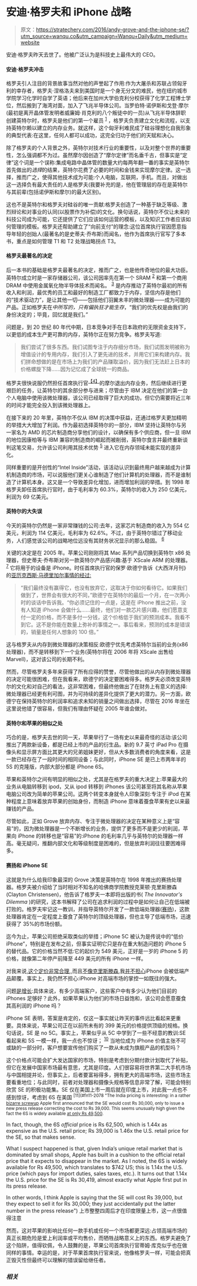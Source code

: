 # 安迪·格罗夫和 iPhone 战略

> 原文：<https://stratechery.com/2016/andy-grove-and-the-iphone-se/?utm_source=wanqu.co&utm_campaign=Wanqu+Daily&utm_medium=website>

安迪·格罗夫昨天去世了。他被广泛认为是科技史上最伟大的 CEO。

#### 安迪·格罗夫冲击

格罗夫引人注目的背景故事当然对他的声誉起了作用:作为大屠杀和苏联占领匈牙利的幸存者，格罗夫·涅格洛夫来到美国时是一个身无分文的难民，他在纽约城市学院学习化学时自学了英语；他后来在加州大学伯克利分校获得了化学工程博士学位，然后搬到了海湾对面，加入了飞兆半导体公司。当罗伯特·诺伊斯和戈登·摩尔(最初是离开晶体管发明者威廉姆·肖克利的八个叛徒中的一员)从飞兆半导体辞职创建英特尔时，格罗夫是他们的第一个雇员 <sup id="rf1-2078">[1](#fn1-2078 "Due to an administrative error Grove was given employee number 4 instead of 3 which reportedly rankled Grove for years, not unlike Steve Jobs’ irritation at being employee number 2 behind Steve Wozniak")</sup> ，格罗夫负责建立文化和流程，以支持英特尔赖以建立的内存业务。就这样，这个匈牙利难民成了硅谷理想化自我形象的典型代表:在这里，任何人都可以成功，这完全归功于他们的天赋和决心。

除了格罗夫的个人背景之外，英特尔对技术行业的重要性，以及对整个世界的重要性，怎么强调都不为过。虽然摩尔因创造了“摩尔定律”而名垂千古，但事实是“定律”这个词是一个误称:集成电路中晶体管的数量大约每两年翻一番的事实是英特尔首先做出的*选择*的结果，英特尔花费了必要的时间和金钱来实现摩尔定律。这一选择，推而广之，使得其他技术成为可能:个人电脑，互联网，手机。而且，对做出这一选择负有最大责任的人是格罗夫(我要补充的是，他在管理层的存在是英特尔与其前辈(包括诺伊斯和摩尔)的最大区别)。

这也不是英特尔和格罗夫对硅谷的唯一贡献:格罗夫创造了一种基于缺乏等级、激烈辩论和对事业的认同(以股票作为补偿)的文化。换句话说，英特尔不仅让未来的科技公司成为可能，它还提供了它们应该如何运营的模板，以及知识工作者应该如何管理的模板。格罗夫还帮助建立了“向前支付”的理念:这位首席执行官因愿意指导年轻的创始人(最著名的是史蒂夫·乔布斯)而闻名，他作为首席执行官写了多本书，重点是如何管理 T1 和 T2 处理战略拐点 T3。

#### 格罗夫最著名的决定

后一本书的基础是格罗夫最著名的决定，推而广之，也是他传奇地位的最大功臣。英特尔成立时是一家存储器公司，该公司因率先在第一个 SRAM <sup id="rf2-2078">[2](#fn2-2078 "Static Random Access Memory, which is faster and more reliable than DRAM but more expensive, and is today used for on-processor cache")</sup> 和第一个商用 DRAM 中使用金属氧化物半导体技术而闻名。 <sup id="rf3-2078">[3](#fn3-2078 "Dynamic Random Access Memory, which is simple and cheap relative to SRAM and is still used as the main memory for computers")</sup> 是内存推动了英特尔最初的所有收入和利润，最优秀的员工和最好的制造工厂都致力于内存，坚信内存是他们的“技术驱动力”，是让其他一切——包括他们羽翼未丰的微处理器——成为可能的产品。正如格罗夫在*中所写的，只有偏执狂才能生存*，“我们的优先权是由我们的身份决定的；毕竟，回忆就是我们。”

问题是，到 20 世纪 80 年代中期，日本竞争对手在日本政府的无限资金支持下，以更低的成本生产更可靠的内存，英特尔正在努力竞争。格罗夫写道:

> 我们尝试了很多东西。我们试图专注于内存细分市场，我们试图发明被称为增值设计的专用内存，我们引入了更先进的技术，并用它们来构建内存。我们拼命想做的是在市场上为我们的产品赚取溢价，因为我们无法赶上日本的价格螺旋下降……因为记忆成了全球统一的商品。

格罗夫很快说服仍然担任首席执行官<sup id="rf4-2078">[【4】](#fn4-2078 "It speaks of Grove’s influence on Intel that he is widely credited for this decision even though he was not yet CEO")</sup>的摩尔退出内存业务，然后继续进行更艰巨的任务，让英特尔的其余部分参与进来；尽管由于 IBM 决定在他们的第一台个人电脑中使用该微处理器，该公司已经取得了巨大的成功，但它仍需要将近三年的时间才能完全投入到该微处理器上。

在接下来的 20 年里，英特尔不仅从 IBM 的决策中获益，还通过格罗夫更加精明的举措大大增加了利润。作为最初选择英特尔的一部分，IBM 坚持让英特尔与另一家名为 AMD 的芯片制造商分享他们的设计，以确保有多个供应商，但一旦 IBM 的地位因康柏等与 IBM 兼容的制造商的崛起而被削弱，英特尔食言并最终重新谈判这笔交易，允许该公司利用其技术优势 <sup id="rf5-2078">[5](#fn5-2078 "Which AMD briefly interrupted by being the first to introduce a 64-bit extension to the x86 instruction set")</sup> 进入它在内存领域未能实现的差异化。

同样重要的是开创性的“Intel Inside”活动，该活动认识到最终用户越来越成为计算机制造商的市场，可以说服他们更关心谁制造了他们计算机的处理器，而不是谁制造了计算机本身。这又是一个导致差异化增加，进而增加利润的举措。到 1998 年格罗夫卸任首席执行官时，由于毛利率为 60.3%，英特尔的收入为 250 亿美元，利润为 69 亿美元。

#### 英特尔的大失误

今天的英特尔仍然是一家非常赚钱的公司:去年，这家芯片制造商的收入为 554 亿美元，利润为 114 亿美元，毛利率为 62.6%。不过，由于英特尔错过了移动业务，人们感觉该公司的战略地位远没有其财务状况显示的那么稳固。 <sup id="rf6-2078">[6](#fn6-2078 "This isn’t entirely fair: Intel supplies the overwhelming majority of server processors which power the cloud; the cloud is an integral part of mobile")</sup>

关键的决定是在 2005 年。苹果公司刚刚将其 Mac 系列产品切换到英特尔 x86 处理器，但史蒂夫·乔布斯对另一款英特尔产品感兴趣:基于 XScale ARM 的处理器。 <sup id="rf7-2078">[7](#fn7-2078 "Which was derived from one of Grove’s last deals as CEO (the acquisition via settlement of StrongARM from DEC) ")</sup> 它将用于的设备是 iPhone。时任首席执行官的保罗·欧德宁告诉《大西洋月刊》的[亚历克西斯·马德里加尔事情的经过:](http://www.theatlantic.com/technology/archive/2013/05/paul-otellinis-intel-can-the-company-that-built-the-future-survive-it/275825/)

> “我们最终没有赢得它，也没有放弃它，这取决于你如何看待它。如果我们做到了，世界会有很大的不同，”欧德宁在英特尔的最后一个月，在一次两小时的谈话中告诉我。“你必须记住的一点是，这是在 iPhone 推出之前，没有人知道 iPhone 会做什么……最终，他们对一款芯片感兴趣，他们愿意支付一定的价格，而不是多付一分钱，这个价格低于我们的预测成本。我看不到它。这不是你能在数量上弥补的事情之一。事后看来，预测的成本是错误的，销量是任何人想象的 100 倍。”

这与格罗夫从内存到微处理器的决策相反:欧德宁优先考虑英特尔当前的业务(x86 处理器)，而不是转移到下一个业务(英特尔将在 2006 年将 XScale 出售给 Marvell)，这对该公司的长期不利。

然而，尽管格罗夫多年来获得了所有应得的赞誉，尽管他做出的从内存到微处理器的决定可能很困难，但在我看来，欧德宁的决定要困难得多。格罗夫必须改变英特尔的文化和对自己的看法，这非常困难，但最终他做出了在财务上有意义的选择:微处理器已经更有利可图，并为可持续的差异化提供了更大的潜力。另一方面，欧德宁在保持英特尔的利润率和追求未知的销量之间做出选择，尽管在 2016 年坐在这里说他错了很容易，但我们有理由怀疑在 2005 年谁会做对。

#### 英特尔和苹果的相似之处

巧合的是，格罗夫去世的同一天，苹果举行了一场有史以来最奇怪的活动:该公司推出了两款新设备，都是已经上市的产品的衍生品。新的 9.7 英寸 iPad Pro 在摄像头和显示屏方面比其更大的兄弟姐妹更好，但从大多数消费者的角度来看，这是一款已经存在了一段时间的相同设备；与此同时，iPhone SE 是已上市两年半的 5S 的克隆版，内部大部分都是 iPhone 6S。

苹果和英特尔之间有明显的相似之处，尤其是在格罗夫的重大决定上:苹果最大的业务从电脑转移到 ipod，又从 ipod 转移到 iPhones 该公司甚至将其名称从苹果电脑公司改为简单的苹果公司。这两个转变本身就令人印象深刻:专注于 iPod 在某种程度上意味着放弃苹果的创始身份，而制造 iPhone 意味着蚕食苹果有史以来最赚钱的产品。

尽管如此，正如 Grove 放弃内存、专注于微处理器的决定在某种意义上是“容易”的，因为微处理器是一个不断增长的业务，提供了更多而不是更少的利润，苹果向 iPhone 的转移也是“容易”的:iPhone 的毛利率几乎与英特尔的处理器一样高。毫无疑问，推翻内部文化和等级制度是困难的，但是放弃利润往往要困难得多。

#### 赛扬和 iPhone SE

这就是为什么给我印象最深的 Grove 决策是英特尔在 1998 年推出的赛扬处理器。格罗夫被介绍给了当时相对不知名的哈佛商学院教授克莱顿·克里斯滕森(Clayton Christensen)，他告诉了格罗夫一本即将出版的书( *The Innovator's Dilemma* )的研究，这本书解释了公司在追求利润的过程中是如何让自己在低端被打败的。格罗夫牢记这一教训，并指导英特尔开发了一款低端处理器([赛扬](https://en.wikipedia.org/wiki/Celeron))，这款处理器肯定在一定程度上蚕食了英特尔的顶级处理器，但也主导了低端市场，迅速获得了 35%的市场份额。

迄今为止，苹果公司拒绝采取类似的举措；iPhone 5C 被认为是传说中的“低价 iPhone”，特别是在发布之前，但事实证明它只是存在重大制造问题的 iPhone 5 的替代品。它的价格当然不低:它的起价为 549 美元，正好是一岁的 iPhone 5 的价格，就像第二年停产前降至 449 美元的所有 iPhone 一样。

对我来说,[这个定价非常合理,](https://stratechery.com/2013/the-550-iphone-5c-makes-perfect-sense/),而且[不像克里斯滕森](http://www.newyorker.com/magazine/2012/05/14/when-giants-fail),我[并不担心](https://stratechery.com/2013/clayton-christensen-got-wrong/)iPhone 会被低端产品颠覆。事实上，我仍然不担心:iPhone 对高端市场的掌控一如既往的强大。

问题[是增长](https://stratechery.com/2013/two-bears/):具体来说，有多少高端客户，这些客户中有多少认为他们目前的 iPhones 足够好？此外，如果苹果认为他们的市场日益饱和，该公司会愿意蚕食其高利润的 iPhone 吗？

iPhone SE 表明，答案是肯定的，仅这一事实就让昨天的事件远比看起来更重要。具体来说，苹果公司正在以前所未有的 399 美元的价格提供顶级的规格。换句话说，SE 是 no 5C。事实上，苹果似乎从 5C 中学到了一些不经意的教训:SE 看起来和 5S 一模一样，我一点也不惊讶； <sup id="rf10-2078">[10](#fn10-2078 "Except for the matte-chamfered edges")</sup> 当地位成为 iPhone 价值主张不可或缺的一部分时，客户想要宣传他们购买了一款从未成为旗舰产品的机型吗？

这个价格点可能会扩大发达国家的市场，特别是考虑到分期付款计划取代了补贴，但它在发展中国家市场最有意思，尤其是印度。人们很容易将世界第二大手机市场与中国相提并论，但事实上，后者要富裕得多，拥有更大的高端市场，这些市场主要看重地位；与此同时，前者对处理器和摄像头规格等信息非常了解，可能会特别欣赏 SE 的积极功能集。SE 仅在美国上市一周后就在印度上市，对此我一点也不感到惊讶，考虑到 6S 在美国 <sup id="rf11-2078">[11](#fn11-2078 "The India pricing is interesting: in a rather <a href="http://www.ibnlive.com/news/tech/apple-goofs-up-on-iphone-se-india-price-to-start-at-rs-39000-not-rs-30000-1219606.html">bizarre screwup</a> Apple first announced that the SE would cost Rs 30,000, only to issue a new press release correcting the cost to Rs 39,000\. This seems unusually high given the fact the 6S is widely available <a href="http://gadgets.ndtv.com/mobiles/news/iphone-6s-and-6s-plus-nothing-official-about-india-price-cuts-and-the-discounts-may-not-last-781445">at only Rs 49,500</a>.</p> <p>In fact, though, the 6S <em>official</em> price is Rs 62,500, which is 1.44x as expensive as the U.S. retail price; Rs 39,000 is 1.46x the U.S. retail price for the SE, so that makes sense.</p> <p>What I suspect happened is that, given India’s unique retail market that is dominated by small shops, Apple has built in a cushion to the official retail price that it expects to disappear in the market. As I noted, the 6S is widely available for Rs 49,500, which translates to $742 US; this is 1.14x the U.S. price (which pays for import duties, sales taxes, etc.). It turns out that 1.14x the U.S. price for the SE is Rs 30,419, almost exactly what Apple first put in its press release.</p> <p>In other words, I think Apple is saying that the SE will cost Rs 39,000, but they expect to sell it for Rs 30,000; they just accidentally put the latter number in the press release")</sup> 上市整整四周后才在印度限量上市，这一点很值得注意

然而，这对苹果的影响比任何一款手机或任何一个市场都更深远:占领高端市场的真正长期危险是爱上利润率或平均售价，而牺牲战略意义上的东西。格罗夫避免了这个陷阱，值得钦佩，令人鼓舞的是，苹果公司首席执行官蒂姆·库克似乎也在做同样的事情。幸运的是，对于苹果首席执行官来说，他像格罗夫一样，可能会把真正毁灭性但最终可以理解的错误留给继任者。

### *相关*